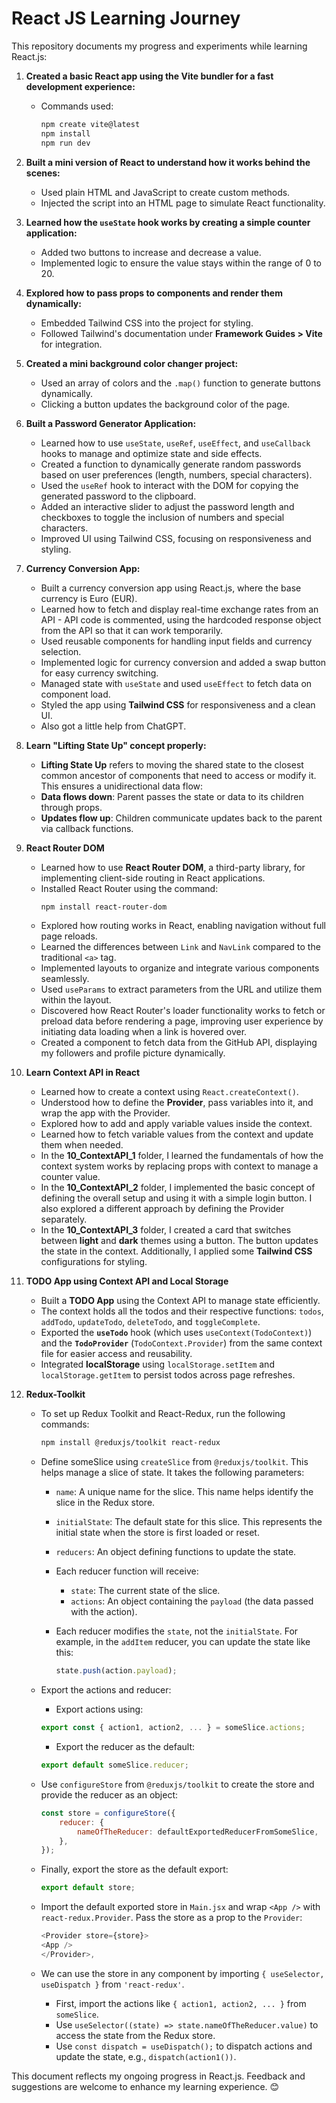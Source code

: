 # React JS Learning Journey

This repository documents my progress and experiments while learning React.js:

1. **Created a basic React app using the **Vite bundler** for a fast development experience:**

    - Commands used:
        ```bash
        npm create vite@latest
        npm install
        npm run dev
        ```

2. **Built a mini version of React to understand how it works behind the scenes:**

    - Used plain HTML and JavaScript to create custom methods.
    - Injected the script into an HTML page to simulate React functionality.

3. **Learned how the `useState` hook works by creating a simple counter application:**

    - Added two buttons to increase and decrease a value.
    - Implemented logic to ensure the value stays within the range of 0 to 20.

4. **Explored how to pass props to components and render them dynamically:**

    - Embedded Tailwind CSS into the project for styling.
    - Followed Tailwind's documentation under **Framework Guides > Vite** for integration.

5. **Created a mini background color changer project:**

    - Used an array of colors and the `.map()` function to generate buttons dynamically.
    - Clicking a button updates the background color of the page.

6. **Built a Password Generator Application:**

    - Learned how to use `useState`, `useRef`, `useEffect`, and `useCallback` hooks to manage and optimize state and side effects.
    - Created a function to dynamically generate random passwords based on user preferences (length, numbers, special characters).
    - Used the `useRef` hook to interact with the DOM for copying the generated password to the clipboard.
    - Added an interactive slider to adjust the password length and checkboxes to toggle the inclusion of numbers and special characters.
    - Improved UI using Tailwind CSS, focusing on responsiveness and styling.

7. **Currency Conversion App:**

    - Built a currency conversion app using React.js, where the base currency is Euro (EUR).
    - Learned how to fetch and display real-time exchange rates from an API - API code is commented, using the hardcoded response object from the API so that it can work temporarily.
    - Used reusable components for handling input fields and currency selection.
    - Implemented logic for currency conversion and added a swap button for easy currency switching.
    - Managed state with `useState` and used `useEffect` to fetch data on component load.
    - Styled the app using **Tailwind CSS** for responsiveness and a clean UI.
    - Also got a little help from ChatGPT.

8. **Learn "Lifting State Up" concept properly:**

    - **Lifting State Up** refers to moving the shared state to the closest common ancestor of components that need to access or modify it. This ensures a unidirectional data flow:
    - **Data flows down**: Parent passes the state or data to its children through props.
    - **Updates flow up**: Children communicate updates back to the parent via callback functions.

9. **React Router DOM**

    - Learned how to use **React Router DOM**, a third-party library, for implementing client-side routing in React applications.
    - Installed React Router using the command:
        ```bash
        npm install react-router-dom
        ```
    - Explored how routing works in React, enabling navigation without full page reloads.
    - Learned the differences between `Link` and `NavLink` compared to the traditional `<a>` tag.
    - Implemented layouts to organize and integrate various components seamlessly.
    - Used `useParams` to extract parameters from the URL and utilize them within the layout.
    - Discovered how React Router's loader functionality works to fetch or preload data before rendering a page, improving user experience by initiating data loading when a link is hovered over.
    - Created a component to fetch data from the GitHub API, displaying my followers and profile picture dynamically.

10. **Learn Context API in React**

    - Learned how to create a context using `React.createContext()`.
    - Understood how to define the **Provider**, pass variables into it, and wrap the app with the Provider.
    - Explored how to add and apply variable values inside the context.
    - Learned how to fetch variable values from the context and update them when needed.
    - In the **10_ContextAPI_1** folder, I learned the fundamentals of how the context system works by replacing props with context to manage a counter value.
    - In the **10_ContextAPI_2** folder, I implemented the basic concept of defining the overall setup and using it with a simple login button. I also explored a different approach by defining the Provider separately.
    - In the **10_ContextAPI_3** folder, I created a card that switches between **light** and **dark** themes using a button. The button updates the state in the context. Additionally, I applied some **Tailwind CSS** configurations for styling.

11. **TODO App using Context API and Local Storage**

    - Built a **TODO App** using the Context API to manage state efficiently.
    - The context holds all the todos and their respective functions: `todos`, `addTodo`, `updateTodo`, `deleteTodo`, and `toggleComplete`.
    - Exported the **`useTodo`** hook (which uses `useContext(TodoContext)`) and the **`TodoProvider`** (`TodoContext.Provider`) from the same context file for easier access and reusability.
    - Integrated **localStorage** using `localStorage.setItem` and `localStorage.getItem` to persist todos across page refreshes.

12. **Redux-Toolkit**

    - To set up Redux Toolkit and React-Redux, run the following commands:
        ```bash
        npm install @reduxjs/toolkit react-redux
        ```
    - Define someSlice using `createSlice` from `@reduxjs/toolkit`. This helps manage a slice of state. It takes the following parameters:

        - `name`: A unique name for the slice. This name helps identify the slice in the Redux store.
        - `initialState`: The default state for this slice. This represents the initial state when the store is first loaded or reset.
        - `reducers`: An object defining functions to update the state. 
        - Each reducer function will receive:
            - `state`: The current state of the slice.
            - `actions`: An object containing the `payload` (the data passed with the action).

        - Each reducer modifies the `state`, not the `initialState`. For example, in the `addItem` reducer, you can update the state like this:

            ````js
            state.push(action.payload);

    - Export the actions and reducer:

        - Export actions using:

        ```javascript
        export const { action1, action2, ... } = someSlice.actions;
        ```

        - Export the reducer as the default:

        ```javascript
        export default someSlice.reducer;
        ```

    - Use `configureStore` from `@reduxjs/toolkit` to create the store and provide the reducer as an object:
        ```javascript
        const store = configureStore({
        	reducer: {
        		nameOfTheReducer: defaultExportedReducerFromSomeSlice,
        	},
        });
        ```
    - Finally, export the store as the default export:

        ```javascript
        export default store;
        ```

    - Import the default exported store in `Main.jsx` and wrap `<App />` with `react-redux.Provider`. Pass the store as a prop to the `Provider`:

        ```javascript
        <Provider store={store}>
        <App />
        </Provider>,
        ```

    - We can use the store in any component by importing `{ useSelector, useDispatch }` from `'react-redux'`.
        - First, import the actions like `{ action1, action2, ... }` from `someSlice`.
        - Use `useSelector((state) => state.nameOfTheReducer.value)` to access the state from the Redux store.
        - Use `const dispatch = useDispatch();` to dispatch actions and update the state, e.g., `dispatch(action1())`.

This document reflects my ongoing progress in React.js. Feedback and suggestions are welcome to enhance my learning experience. 😊
````
